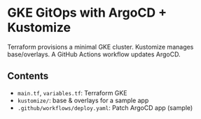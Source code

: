 # GKE GitOps with ArgoCD + Kustomize

Terraform provisions a minimal GKE cluster. Kustomize manages base/overlays. A GitHub Actions workflow updates ArgoCD.

## Contents
- `main.tf`, `variables.tf`: Terraform GKE
- `kustomize/`: base & overlays for a sample app
- `.github/workflows/deploy.yaml`: Patch ArgoCD app (sample)
